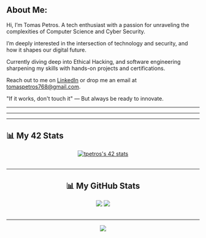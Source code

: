 ## About Me:

Hi, I’m Tomas Petros. A tech enthusiast with a passion for unraveling the complexities of Computer Science and Cyber Security.

I’m deeply interested in the intersection of technology and security, and how it shapes our digital future.

Currently diving deep into Ethical Hacking, and software engineering sharpening my skills with hands-on projects and certifications.

Reach out to me on [LinkedIn](https://www.linkedin.com/in/tom-peter/) or drop me an email at tomaspetros768@gmail.com.

"If it works, don't touch it" — But always be ready to innovate.

<hr/>


<div>

<hr/>



<hr/>

## 📊 My 42 Stats

<div align="center">
	<a href="https://github.com/oakoudad/badge42"><img src="https://badge.mediaplus.ma/greenbinary/tpetros?1337Badge=off&UM6P=off" alt="tpetros's 42 stats" /></a>
<div/><br>

<hr/>

## 📊 My GitHub Stats

<div align="center">
  <img src="https://github-readme-stats.vercel.app/api?username=tom-peter12&theme=radical" />
  <img src="https://github-readme-streak-stats.herokuapp.com/?user=tom-peter12&theme=radical" />
<div/><br>

<hr/>

<div>
<a href="https://visitcount.itsvg.in">
  <img src="https://visitcount.itsvg.in/api?id=tom-peter12&label=Profile%20Views&pretty=false" />
</a>
</div>




